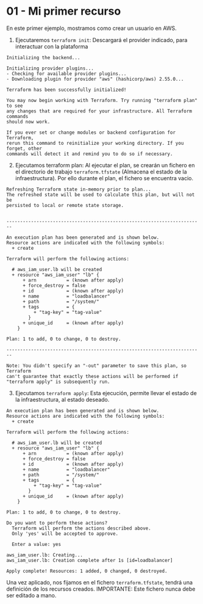 # 01 - Mi primer recurso
En este primer ejemplo, mostramos como crear un usuario en AWS.

1. Ejecutaremos `terraform init`:
Descargará el provider indicado, para interactuar con la plataforma

```
Initializing the backend...

Initializing provider plugins...
- Checking for available provider plugins...
- Downloading plugin for provider "aws" (hashicorp/aws) 2.55.0...

Terraform has been successfully initialized!

You may now begin working with Terraform. Try running "terraform plan" to see
any changes that are required for your infrastructure. All Terraform commands
should now work.

If you ever set or change modules or backend configuration for Terraform,
rerun this command to reinitialize your working directory. If you forget, other
commands will detect it and remind you to do so if necessary.
```

2. Ejecutamos terraform plan:
Al ejecutar el plan, se crearán un fichero en el directorio de trabajo `terraform.tfstate` (Almacena el estado de la infraestructura).
Por ello durante el plan, el fichero se encuentra vacio.
```
Refreshing Terraform state in-memory prior to plan...
The refreshed state will be used to calculate this plan, but will not be
persisted to local or remote state storage.


------------------------------------------------------------------------

An execution plan has been generated and is shown below.
Resource actions are indicated with the following symbols:
  + create

Terraform will perform the following actions:

  # aws_iam_user.lb will be created
  + resource "aws_iam_user" "lb" {
      + arn           = (known after apply)
      + force_destroy = false
      + id            = (known after apply)
      + name          = "loadbalancer"
      + path          = "/system/"
      + tags          = {
          + "tag-key" = "tag-value"
        }
      + unique_id     = (known after apply)
    }

Plan: 1 to add, 0 to change, 0 to destroy.

------------------------------------------------------------------------

Note: You didn't specify an "-out" parameter to save this plan, so Terraform
can't guarantee that exactly these actions will be performed if
"terraform apply" is subsequently run.
```

3. Ejecutamos `terraform apply`:
Esta ejecución, permite llevar el estado de la infraestructura, al estado deseado.

```
An execution plan has been generated and is shown below.
Resource actions are indicated with the following symbols:
  + create

Terraform will perform the following actions:

  # aws_iam_user.lb will be created
  + resource "aws_iam_user" "lb" {
      + arn           = (known after apply)
      + force_destroy = false
      + id            = (known after apply)
      + name          = "loadbalancer"
      + path          = "/system/"
      + tags          = {
          + "tag-key" = "tag-value"
        }
      + unique_id     = (known after apply)
    }

Plan: 1 to add, 0 to change, 0 to destroy.

Do you want to perform these actions?
  Terraform will perform the actions described above.
  Only 'yes' will be accepted to approve.

  Enter a value: yes

aws_iam_user.lb: Creating...
aws_iam_user.lb: Creation complete after 1s [id=loadbalancer]

Apply complete! Resources: 1 added, 0 changed, 0 destroyed.
```

Una vez aplicado, nos fijamos en el fichero `terraform.tfstate`, tendrá una definición de los recursos creados.
IMPORTANTE: Este fichero nunca debe ser editado a mano.

